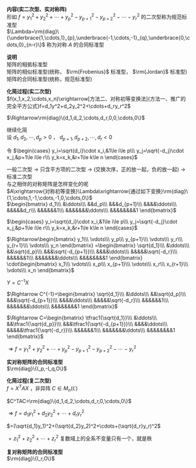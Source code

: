 **内容(实二次型、实对称阵)**  
形如 $f=y_1^2+y_2^2+\cdots+y_p^2-y_{p+1}^2-y_{p+2}^2-\cdots-y_r^2$ 的二次型称为规范标准型  
$\Lambda=\rm{diag}\{\underbrace{1,\cdots,1}_{p},\underbrace{-1,\cdots,-1}_{q},\underbrace{0,\cdots,0}_{n-r}\}$ 称为对称 $A$ 的合同标准型  
  
**说明**  
矩阵的相抵标准型  
矩阵的相似标准型(统称， $\rm{Frobenius}$ 标准型， $\rm{Jordan}$ 标准型)  
矩阵的合同标准型(统称，规范标准型)  
  
**化简过程(实二次型)**  
$f(x_1,x_2,\cdots,x_n)\xrightarrow[方法二、对称初等变换法]{方法一、推广的完全平方公式}f=d_1y^2+d_2y_2^2+\cdots+d_ry_r^2$  
  
$\Rightarrow\rm{diag}\{d_1,d_2,\cdots,d_r,0,0,\cdots,0\}$  
  
继续化简  
设 $d_1,d_2,\cdots,d_p>0$ ， $d_{p+1},d_{p+2},\cdots,d_r<0$  
  
令  $\begin{cases}  
y_i=\sqrt{d_i}\cdot x_i,&1\le i\le p\\\  
y_j=\sqrt{-d_j}\cdot x_j,&p+1\le i\le r\\\  
y_k=x_k,&r+1\le k\le n  
\end{cases}$  
  
一般二次型 $\to$ 只含平方项的二次型 $\to$ (交换次序，正的放一起，负的放一起) $\to$ 标准二次型  
与之相伴的对称矩阵是怎样变化的呢  
$A\xrightarrow{对称初等变换}\Lambda\xrightarrow{通过如下变换}\rm{diag}\{1,\cdots,1,-1,\cdots,-1,0,\cdots,0\}$  
$\begin{bmatrix}  
d_1\\\ &\ddots\\\ &&d_p\\\ &&&d_{p+1}\\\ &&&&\ddots\\\ &&&&&d_r\\\ &&&&&&1\\\ &&&&&&&\ddots\\\ &&&&&&&&1  
\end{bmatrix}$  
  
$\begin{cases}  
y_i=\sqrt{d_i}\cdot x_i,&1\le i\le p\\\  
y_j=\sqrt{-d_j}\cdot x_j,&p+1\le i\le r\\\  
y_k=x_k,&r+1\le k\le n  
\end{cases}$  
  
$\Rightarrow\begin{bmatrix}  
y_1\\\ \vdots\\\ y_p\\\ y_{p+1}\\\ \vdots\\\ y_r\\\ y_{r+1}\\\ \vdots\\\ y_n  
\end{bmatrix}  
=\begin{bmatrix}  
\sqrt{d_1}\\\ &\ddots\\\ &&\sqrt{d_p}\\\ &&&\sqrt{-d_{p+1}}\\\ &&&&\ddots\\\ &&&&&\sqrt{-d_r}\\\ &&&&&&1\\\ &&&&&&&\ddots\\\ &&&&&&&&1  
\end{bmatrix}  
\cdot\begin{bmatrix}  
x_1\\\ \vdots\\\ x_p\\\ x_{p+1}\\\ \vdots\\\ x_r\\\ x_{r+1}\\\ \vdots\\\ x_n  
\end{bmatrix}$  
  
$Y=C^{-1}X$  
  
$\Rightarrow C^{-1}=\begin{bmatrix}  
\sqrt{d_1}\\\ &\ddots\\\ &&\sqrt{d_p}\\\ &&&\sqrt{-d_{p+1}}\\\ &&&&\ddots\\\  
&&&&&\sqrt{-d_r}\\\ &&&&&&1\\\ &&&&&&&\ddots\\\ &&&&&&&&1  
\end{bmatrix}$  
  
$\Rightarrow C=\begin{bmatrix}  
\tfrac1{\sqrt{d_1}}\\\ &\ddots\\\  
&&\tfrac1{\sqrt{d_p}}\\\ &&&\tfrac1{\sqrt{-d_{p+1}}}\\\  
&&&&\ddots\\\ &&&&&\tfrac1{\sqrt{-d_r}}\\\  
&&&&&&1\\\ &&&&&&&\ddots\\\ &&&&&&&&1  
\end{bmatrix}$  
  
$\Rightarrow f=y_1^2+y_2^2+\cdots+y_p^2-y_{p+1}^2-y_{p+2}^2-\cdots-y_r^2$  
  
**实对称矩阵的合同标准型**  
$\rm{diag}\{I_p,-I_q,O\}$  
  
**化简过程(复二次型)**  
$f=X^TAX$ ，非异阵 $C\in M_n(\mathbb{C})$  
  
$C^TAC=\rm{diag}\{d_1,d_2,\cdots,d_r,0,\cdots,0\}$  
  
$\Rightarrow f=d_1y_1^2+d_2y_2^2+\cdots+d_ry_r^2$  
  
$=(\sqrt{d_1}y_1)^2+(\sqrt{d_2}y_2)^2+\cdots+(\sqrt{d_r}y_r)^2$  
  
$=z_1^2+z_2^2+\cdots+z_r^2$ 复数域上的全系不变量只有一个，就是秩  
  
**复对称矩阵的合同标准型**  
$\rm{diag}\{I_r,O\}$  
